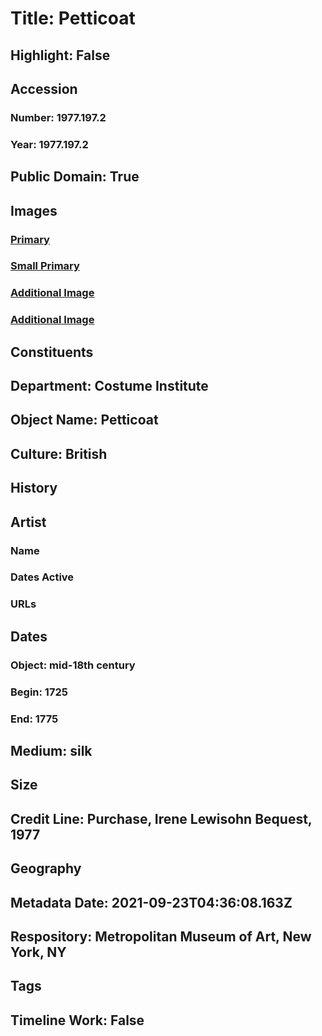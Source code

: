 # Title: Petticoat
## Highlight: False
## Accession
### Number: 1977.197.2
### Year: 1977.197.2
## Public Domain: True
## Images
### [Primary](https://images.metmuseum.org/CRDImages/ci/original/1977.197.2.jpg)
### [Small Primary](https://images.metmuseum.org/CRDImages/ci/web-large/1977.197.2.jpg)
### [Additional Image](https://images.metmuseum.org/CRDImages/ci/original/1977.197.2_d1.jpg)
### [Additional Image](https://images.metmuseum.org/CRDImages/ci/original/1977.197.2_d2.jpg)
## Constituents
## Department: Costume Institute
## Object Name: Petticoat
## Culture: British
## History
## Artist
### Name
### Dates Active
### URLs
## Dates
### Object: mid-18th century
### Begin: 1725
### End: 1775
## Medium: silk
## Size
## Credit Line: Purchase, Irene Lewisohn Bequest, 1977
## Geography
## Metadata Date: 2021-09-23T04:36:08.163Z
## Respository: Metropolitan Museum of Art, New York, NY
## Tags
## Timeline Work: False